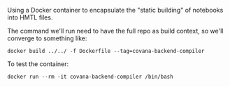 Using a Docker container to encapsulate the "static building" of notebooks into HMTL files.

The command we'll run need to have the full repo as build context, so we'll converge to something like:

  ```docker build ../../ -f Dockerfile --tag=covana-backend-compiler```

To test the container:

  ```docker run --rm -it covana-backend-compiler /bin/bash```
